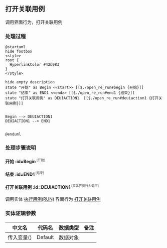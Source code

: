 ## 打开关联用例 <!-- {docsify-ignore-all} -->

   调用界面行为，打开关联用例

### 处理过程

```plantuml
@startuml
hide footbox
<style>
root {
  HyperlinkColor #42b983
}
</style>

hide empty description
state "开始" as Begin <<start>> [[$./open_re_run#begin {开始}]]
state "结束" as END1 <<end>> [[$./open_re_run#end1 {结束}]]
state "打开关联用例" as DEUIACTION1  [[$./open_re_run#deuiaction1 {打开关联用例}]]


Begin --> DEUIACTION1
DEUIACTION1 --> END1


@enduml
```


### 处理步骤说明

#### 开始 :id=Begin<sup class="footnote-symbol"> <font color=gray size=1>[开始]</font></sup>




#### 结束 :id=END1<sup class="footnote-symbol"> <font color=gray size=1>[结束]</font></sup>




#### 打开关联用例 :id=DEUIACTION1<sup class="footnote-symbol"> <font color=gray size=1>[实体界面行为调用]</font></sup>



调用实体 [执行用例(RUN)](module/TestMgmt/run.md) 界面行为 [打开关联用例](module/TestMgmt/run#界面行为) 



### 实体逻辑参数

|    中文名   |    代码名    |  数据类型      |备注 |
| --------| --------| --------  | --------   |
|传入变量(<i class="fa fa-check"/></i>)|Default|数据对象||
